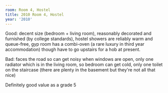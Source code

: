 ```yaml
---
room: Room 4, Hostel
title: 2010 Room 4, Hostel
year: '2010'
---
```


Good: decent size (bedroom + living room), reasonably decorated and furnished (by college standards), hostel showers are reliably warm and queue-free, gyp room has a combi-oven (a rare luxury in third year accommodation) though have to go upstairs for a hob at present.

Bad: faces the road so can get noisy when windows are open, only one radiator which is in the living room, so bedroom can get cold, only one toilet on the staircase (there are plenty in the basement but they're not all that nice)

Definitely good value as a grade 5